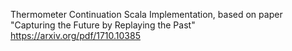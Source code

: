 Thermometer Continuation Scala Implementation, based on paper "Capturing the Future by Replaying the Past" https://arxiv.org/pdf/1710.10385
